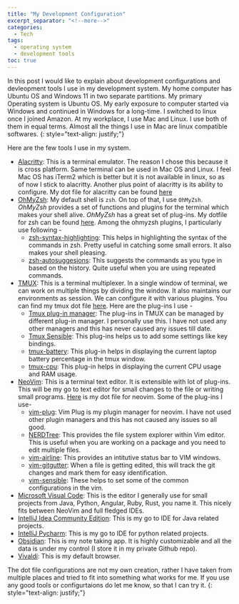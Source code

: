 ```yaml
---
title: "My Development Configuration"
excerpt_separator: "<!--more-->"
categories:
  - Tech
tags:
  - operating system
  - development tools
toc: true
---
```

In this post I would like to explain about development configurations and devleopment tools I use in my development system. My home computer has Ubuntu OS and Windows 11 in two separate partitions. My primary Operating system is Ubuntu OS. My early exposure to computer started via Windows and continued in Windows for a long-time. I switched to linux once I joined Amazon. At my workplace, I use Mac and Linux. I use both of them in equal terms. Almost all the things I use in Mac are linux compatible softwares.
{: style="text-align: justify;"}

Here are the few tools I use in my system.

<!--more-->

- [Alacritty](https://alacritty.org): This is a terminal emulator. The reason I chose this because it is cross platform. Same terminal can be used in Mac OS and Linux. I feel Mac OS has iTerm2 which is better but it is not available in linux, so as of now I stick to alacritty. Another plus point of alacritty is its ability to configure. My dot file for alacritty can be found [here](https://github.com/harsha-kadekar/dotfiles/blob/main/alacritty.yml)
- [OhMyZsh](https://ohmyz.sh/): My default shell is `zsh`. On top of that, I use `OhMyZsh`. *OhMyZsh* provides a set of functions and plugins for the terminal which makes your shell alive. *OhMyZsh* has a great set of plug-ins. My dotfile for zsh can be found [here](https://github.com/harsha-kadekar/dotfiles/blob/main/zshrc). Among the ohmyzsh plugins, I particularly use following -
  - [zsh-syntax-highlighting](https://github.com/zsh-users/zsh-syntax-highlighting): This helps in highlighting the syntax of the commands in zsh. Pretty useful in catching some small errors. It also makes your shell pleasing.
  - [zsh-autosuggesions](https://github.com/zsh-users/zsh-autosuggestions): This suggests the commands as you type in based on the history. Quite useful when you are using repeated commands.
- [TMUX](https://github.com/tmux/tmux/wiki): This is a terminal multiplexer. In a single window of terminal, we can work on multiple things by dividing the window. It also maintains our environments as session. We can configure it with various plugins. You can find my tmux dot file [here](https://github.com/harsha-kadekar/dotfiles/blob/main/tmux.conf). Here are the plug-ins I use -
  - [Tmux plug-in manager](https://github.com/tmux-plugins/tpm): The plug-ins in TMUX can be managed by different plug-in manager. I personally use this. I have not used any other managers and this has never caused any issues till date.
  - [Tmux Sensible](https://github.com/tmux-plugins/tmux-sensible): This plug-ins helps us to add some settings like key bindings.
  - [tmux-battery](https://github.com/tmux-plugins/tmux-battery): This plug-in helps in displaying the current laptop battery percentage in the tmux window.
  - [tmux-cpu](https://github.com/tmux-plugins/tmux-cpu): This plug-in helps in displaying the current CPU usage and RAM usage.
- [NeoVim](https://neovim.io): This is a terminal text editor. It is extensible with lot of plug-ins. This will be my go to text editor for small changes to the file or writing small programs. [Here](https://github.com/harsha-kadekar/dotfiles/blob/main/init.vim) is my dot file for neovim. Some of the plug-ins I use-
  - [vim-plug](https://github.com/junegunn/vim-plug): Vim Plug is my plugin manager for neovim. I have not used other plugin managers and this has not caused any issues so all good.
  - [NERDTree](https://github.com/preservim/nerdtree): This provides the file system explorer within Vim editor. This is useful when you are working on a package and you need to edit multiple files.
  - [vim-airline](https://github.com/vim-airline/vim-airline): This provides an intitutive status bar to VIM windows.
  - [vim-gitgutter](https://github.com/airblade/vim-gitgutter): When a file is getting edited, this will track the git changes and mark them for easy identification.
  - [vim-sensible](https://github.com/tpope/vim-sensible): These helps to set some of the common configurations in the vim.
- [Microsoft Visual Code](https://code.visualstudio.com): This is the editor I generally use for small projects from Java, Python, Angular, Ruby, Rust, you name it. This nicely fits between NeoVim and full fledged IDEs.
- [IntelliJ Idea Community Edition](https://www.jetbrains.com/idea/): This is my go to IDE for Java related projects.
- [IntelliJ Pycharm](https://www.jetbrains.com/pycharm/): This is my go to IDE for python related projects.
- [Obsidian](https://obsidian.md): This is my note taking app. It is highly customizable and all the data is under my control (I store it in my private Github repo).
- [Vivaldi](https://vivaldi.com): This is my default browser.

The dot file configurations are not my own creation, rather I have taken from multiple places and tried to fit into something what works for me. If you use any good tools or configurtaions do let me know, so that I can try it.
{: style="text-align: justify;"}
